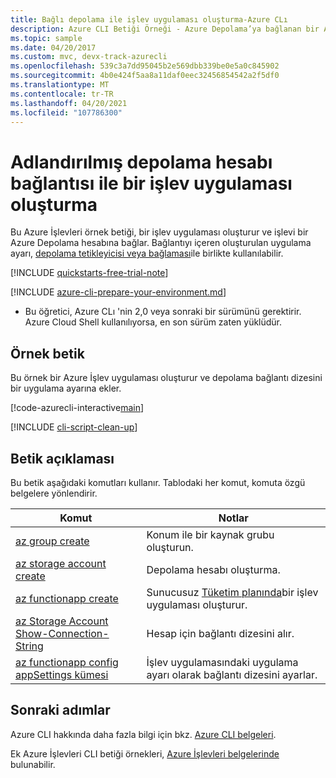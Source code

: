 ```yaml
---
title: Bağlı depolama ile işlev uygulaması oluşturma-Azure CLı
description: Azure CLI Betiği Örneği - Azure Depolama’ya bağlanan bir Azure İşlevi oluşturma
ms.topic: sample
ms.date: 04/20/2017
ms.custom: mvc, devx-track-azurecli
ms.openlocfilehash: 539c3a7dd95045b2e569dbb339be0e5a0c845902
ms.sourcegitcommit: 4b0e424f5aa8a11daf0eec32456854542a2f5df0
ms.translationtype: MT
ms.contentlocale: tr-TR
ms.lasthandoff: 04/20/2021
ms.locfileid: "107786300"
---
```

# <a name="create-a-function-app-with-a-named-storage-account-connection"></a>Adlandırılmış depolama hesabı bağlantısı ile bir işlev uygulaması oluşturma 

Bu Azure İşlevleri örnek betiği, bir işlev uygulaması oluşturur ve işlevi bir Azure Depolama hesabına bağlar. Bağlantıyı içeren oluşturulan uygulama ayarı, [depolama tetikleyicisi veya bağlaması](../functions-bindings-storage-blob.md)ile birlikte kullanılabilir. 

[!INCLUDE [quickstarts-free-trial-note](../../../includes/quickstarts-free-trial-note.md)]

[!INCLUDE [azure-cli-prepare-your-environment.md](../../../includes/azure-cli-prepare-your-environment.md)]

 - Bu öğretici, Azure CLı 'nin 2,0 veya sonraki bir sürümünü gerektirir. Azure Cloud Shell kullanılıyorsa, en son sürüm zaten yüklüdür.

## <a name="sample-script"></a>Örnek betik

Bu örnek bir Azure İşlev uygulaması oluşturur ve depolama bağlantı dizesini bir uygulama ayarına ekler.

[!code-azurecli-interactive[main](../../../cli_scripts/azure-functions/create-function-app-connect-to-storage/create-function-app-connect-to-storage-account.sh "Integrate Function App into Azure Storage Account")]

[!INCLUDE [cli-script-clean-up](../../../includes/cli-script-clean-up.md)]

## <a name="script-explanation"></a>Betik açıklaması

Bu betik aşağıdaki komutları kullanır. Tablodaki her komut, komuta özgü belgelere yönlendirir.

| Komut | Notlar |
|---|---|
| [az group create](/cli/azure/group#az_group_create) | Konum ile bir kaynak grubu oluşturun. |
| [az storage account create](/cli/azure/storage/account#az_storage_account_create) | Depolama hesabı oluşturma. |
| [az functionapp create](/cli/azure/functionapp#az_functionapp_create) | Sunucusuz [Tüketim planında](../consumption-plan.md)bir işlev uygulaması oluşturur. |
| [az Storage Account Show-Connection-String](/cli/azure/storage/account#az_storage_account_show_connection_string) | Hesap için bağlantı dizesini alır. |
| [az functionapp config appSettings kümesi](/cli/azure/functionapp/config/appsettings#az_functionapp_config_appsettings_set) | İşlev uygulamasındaki uygulama ayarı olarak bağlantı dizesini ayarlar. |

## <a name="next-steps"></a>Sonraki adımlar

Azure CLI hakkında daha fazla bilgi için bkz. [Azure CLI belgeleri](/cli/azure).

Ek Azure İşlevleri CLI betiği örnekleri, [Azure İşlevleri belgelerinde](../functions-cli-samples.md) bulunabilir.
